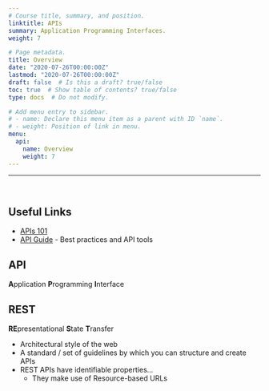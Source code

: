 ```yaml
---
# Course title, summary, and position.
linktitle: APIs 
summary: Application Programming Interfaces.
weight: 7

# Page metadata.
title: Overview
date: "2020-07-26T00:00:00Z"
lastmod: "2020-07-26T00:00:00Z"
draft: false  # Is this a draft? true/false
toc: true  # Show table of contents? true/false
type: docs  # Do not modify.

# Add menu entry to sidebar.
# - name: Declare this menu item as a parent with ID `name`.
# - weight: Position of link in menu.
menu:
  api:
    name: Overview
    weight: 7
---
```


---
<br>

## Useful Links
* [APIs 101](https://www.youtube.com/watch?v=cpRcK4GS068&list=PLcgRuP1JhcBP8Kh0MC53GH_pxqfOhTVLa)
* [API Guide](https://www.moesif.com/blog/api-guide/) - Best practices and API tools


## API
**A**pplication **P**rogramming **I**nterface

## REST
**RE**presentational **S**tate **T**ransfer

* Architectural style of the web
* A standard / set of guidelines by which you can structure and create APIs
* REST APIs have identifiable properties...
  * They make use of Resource-based URLs


